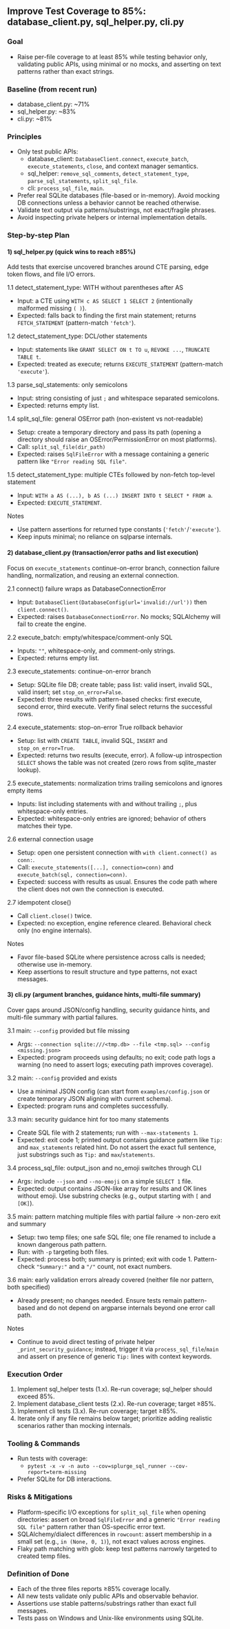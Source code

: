 ## Improve Test Coverage to 85%: database_client.py, sql_helper.py, cli.py

### Goal
- Raise per-file coverage to at least 85% while testing behavior only, validating public APIs, using minimal or no mocks, and asserting on text patterns rather than exact strings.

### Baseline (from recent run)
- database_client.py: ~71%
- sql_helper.py: ~83%
- cli.py: ~81%

### Principles
- Only test public APIs:
  - database_client: `DatabaseClient.connect`, `execute_batch`, `execute_statements`, `close`, and context manager semantics.
  - sql_helper: `remove_sql_comments`, `detect_statement_type`, `parse_sql_statements`, `split_sql_file`.
  - cli: `process_sql_file`, `main`.
- Prefer real SQLite databases (file-based or in-memory). Avoid mocking DB connections unless a behavior cannot be reached otherwise.
- Validate text output via patterns/substrings, not exact/fragile phrases.
- Avoid inspecting private helpers or internal implementation details.

### Step-by-step Plan

#### 1) sql_helper.py (quick wins to reach ≥85%)
Add tests that exercise uncovered branches around CTE parsing, edge token flows, and file I/O errors.

1.1 detect_statement_type: WITH without parentheses after AS
- Input: a CTE using `WITH c AS SELECT 1 SELECT 2` (intentionally malformed missing `( )`).
- Expected: falls back to finding the first main statement; returns `FETCH_STATEMENT` (pattern-match `'fetch'`).

1.2 detect_statement_type: DCL/other statements
- Input: statements like `GRANT SELECT ON t TO u`, `REVOKE ...`, `TRUNCATE TABLE t`.
- Expected: treated as execute; returns `EXECUTE_STATEMENT` (pattern-match `'execute'`).

1.3 parse_sql_statements: only semicolons
- Input: string consisting of just `;` and whitespace separated semicolons.
- Expected: returns empty list.

1.4 split_sql_file: general OSError path (non-existent vs not-readable)
- Setup: create a temporary directory and pass its path (opening a directory should raise an OSError/PermissionError on most platforms).
- Call: `split_sql_file(dir_path)`
- Expected: raises `SqlFileError` with a message containing a generic pattern like `"Error reading SQL file"`.

1.5 detect_statement_type: multiple CTEs followed by non-fetch top-level statement
- Input: `WITH a AS (...), b AS (...) INSERT INTO t SELECT * FROM a`.
- Expected: `EXECUTE_STATEMENT`.

Notes
- Use pattern assertions for returned type constants (`'fetch'`/`'execute'`).
- Keep inputs minimal; no reliance on sqlparse internals.

#### 2) database_client.py (transaction/error paths and list execution)
Focus on `execute_statements` continue-on-error branch, connection failure handling, normalization, and reusing an external connection.

2.1 connect() failure wraps as DatabaseConnectionError
- Input: `DatabaseClient(DatabaseConfig(url='invalid://url'))` then `client.connect()`.
- Expected: raises `DatabaseConnectionError`. No mocks; SQLAlchemy will fail to create the engine.

2.2 execute_batch: empty/whitespace/comment-only SQL
- Inputs: `""`, whitespace-only, and comment-only strings.
- Expected: returns empty list.

2.3 execute_statements: continue-on-error branch
- Setup: SQLite file DB; create table; pass list: valid insert, invalid SQL, valid insert; set `stop_on_error=False`.
- Expected: three results with pattern-based checks: first execute, second error, third execute. Verify final select returns the successful rows.

2.4 execute_statements: stop-on-error True rollback behavior
- Setup: list with `CREATE TABLE`, invalid SQL, `INSERT` and `stop_on_error=True`.
- Expected: returns two results (execute, error). A follow-up introspection `SELECT` shows the table was not created (zero rows from sqlite_master lookup).

2.5 execute_statements: normalization trims trailing semicolons and ignores empty items
- Inputs: list including statements with and without trailing `;`, plus whitespace-only entries.
- Expected: whitespace-only entries are ignored; behavior of others matches their type.

2.6 external connection usage
- Setup: open one persistent connection with `with client.connect() as conn:`.
- Call: `execute_statements([...], connection=conn)` and `execute_batch(sql, connection=conn)`.
- Expected: success with results as usual. Ensures the code path where the client does not own the connection is executed.

2.7 idempotent close()
- Call `client.close()` twice.
- Expected: no exception, engine reference cleared. Behavioral check only (no engine internals).

Notes
- Favor file-based SQLite where persistence across calls is needed; otherwise use in-memory.
- Keep assertions to result structure and type patterns, not exact messages.

#### 3) cli.py (argument branches, guidance hints, multi-file summary)
Cover gaps around JSON/config handling, security guidance hints, and multi-file summary with partial failures.

3.1 main: `--config` provided but file missing
- Args: `--connection sqlite:///<tmp.db> --file <tmp.sql> --config <missing.json>`
- Expected: program proceeds using defaults; no exit; code path logs a warning (no need to assert logs; executing path improves coverage).

3.2 main: `--config` provided and exists
- Use a minimal JSON config (can start from `examples/config.json` or create temporary JSON aligning with current schema).
- Expected: program runs and completes successfully.

3.3 main: security guidance hint for too many statements
- Create SQL file with 2 statements; run with `--max-statements 1`.
- Expected: exit code 1; printed output contains guidance pattern like `Tip:` and `max_statements` related hint. Do not assert the exact full sentence, just substrings such as `Tip:` and `max`/`statements`.

3.4 process_sql_file: output_json and no_emoji switches through CLI
- Args: include `--json` and `--no-emoji` on a simple `SELECT 1` file.
- Expected: output contains JSON-like array for results and OK lines without emoji. Use substring checks (e.g., output starting with `[` and `[OK]`).

3.5 main: pattern matching multiple files with partial failure → non-zero exit and summary
- Setup: two temp files; one safe SQL file; one file renamed to include a known dangerous path pattern.
- Run: with `-p` targeting both files.
- Expected: process both; summary is printed; exit with code 1. Pattern-check `"Summary:"` and a `"/"` count, not exact numbers.

3.6 main: early validation errors already covered (neither file nor pattern, both specified)
- Already present; no changes needed. Ensure tests remain pattern-based and do not depend on argparse internals beyond one error call path.

Notes
- Continue to avoid direct testing of private helper `_print_security_guidance`; instead, trigger it via `process_sql_file`/`main` and assert on presence of generic `Tip:` lines with context keywords.

### Execution Order
1. Implement sql_helper tests (1.x). Re-run coverage; sql_helper should exceed 85%.
2. Implement database_client tests (2.x). Re-run coverage; target ≥85%.
3. Implement cli tests (3.x). Re-run coverage; target ≥85%.
4. Iterate only if any file remains below target; prioritize adding realistic scenarios rather than mocking internals.

### Tooling & Commands
- Run tests with coverage:
  - `pytest -x -v -n auto --cov=splurge_sql_runner --cov-report=term-missing`
- Prefer SQLite for DB interactions.

### Risks & Mitigations
- Platform-specific I/O exceptions for `split_sql_file` when opening directories: assert on broad `SqlFileError` and a generic `"Error reading SQL file"` pattern rather than OS-specific error text.
- SQLAlchemy/dialect differences in `rowcount`: assert membership in a small set (e.g., `in (None, 0, 1)`), not exact values across engines.
- Flaky path matching with glob: keep test patterns narrowly targeted to created temp files.

### Definition of Done
- Each of the three files reports ≥85% coverage locally.
- All new tests validate only public APIs and observable behavior.
- Assertions use stable patterns/substrings rather than exact full messages.
- Tests pass on Windows and Unix-like environments using SQLite.


